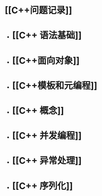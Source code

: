 # [[C++问题记录]]
- # [[C++ 语法基础]]
- # [[C++面向对象]]
- # [[C++模板和元编程]]
- # [[C++ 概念]]
- # [[C++ 并发编程]]
- # [[C++ 异常处理]]
- # [[C++ 序列化]]
